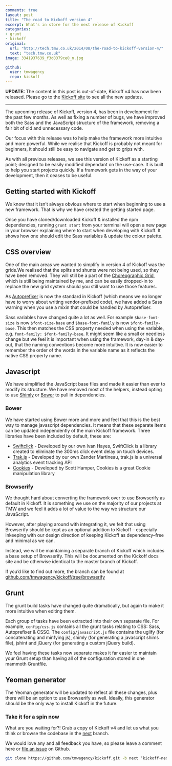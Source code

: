 ```yaml
---
comments: true
layout: post
title: "The road to Kickoff version 4"
excerpt: What's in store for the next release of Kickoff
categories:
- grunt
- kickoff
original:
  url: "http://tech.tmw.co.uk/2014/08/the-road-to-kickoff-version-4/"
  text: "tech.tmw.co.uk"
image: 3341937639_f3d8379ce0_n.jpg

github:
  user: tmwagency
  repo: kickoff
---
```

**UPDATE:** The content in this post is out-of-date, Kickoff v4 has now been released. Please go to the [Kickoff site](//tmwagency.github.io/kickoff) to see all the new updates.

---

The upcoming release of Kickoff, version 4, has been in development for the past few months. As well as fixing a number of bugs, we have improved both the Sass and the JavaScript structure of the framework, removing a fair bit of old and unnecessary code.

Our focus with this release was to help make the framework more intuitive and more powerful. While we realise that Kickoff is probably not meant for beginners, it should still be easy to navigate and get to grips with.

As with all previous releases, we see this version of Kickoff as a starting point; designed to be easily modified dependant on the use-case.  It is built to help you start projects quickly.  If a framework gets in the way of your development, then it ceases to be useful.

## Getting started with Kickoff
We know that it isn’t always obvious where to start when beginning to use a new framework.  That is why we have created the getting started page.

Once you have cloned/downloaded Kickoff & installed the npm dependencies, running `grunt start` from your terminal will open a new page in your browser explaining where to start when developing with Kickoff. It shows how one should edit the Sass variables & update the colour palette.

## CSS overview

One of the main areas we wanted to simplify in version 4 of Kickoff was the grids.We realised that the splits and shunts were not being used, so they have been removed. They will still be a part of the [Choreographic Grid](https://github.com/mrmartineau/Choreographic-Grid), which is still being maintained by me, and can be easily dropped-in to replace the new grid system should you still want to use those features.

As [Autoprefixer](https://github.com/nDmitry/grunt-autoprefixer) is now the standard in Kickoff (which means we no longer have to worry about writing vendor-prefixed code), we have added a Sass warning when you use a mixin that could be handled by Autoprefixer.

Sass variables have changed quite a lot as well. For example `$base-font-size` is now `$font-size-base` and `$base-font-family` is now `$font-family-base`. This then matches the CSS property needed when using the variable, e.g. `font-family: $font-family-base`. It might seem like a small or needless change but we feel it is important when using the framework, day-in & day-out, that the naming conventions become more intuitive. It is now easier to remember the order of the words in the variable name as it reflects the native CSS property name.

## Javascript
We have simplified the JavaScript base files and made it easier than ever to modify its structure. We have removed most of the helpers, instead opting to use [Shimly](https://github.com/nicbell/Shimly) or [Bower](http://bower.io) to pull in dependencies.

### Bower
We have started using Bower more and more and feel that this is the best way to manage javascript dependencies. It means that these separate items can be updated independently of the main Kickoff framework. Three libraries have been included by default, these are:

* [Swiftclick](https://github.com/tmwagency/swiftclick) - Developed by our own Ivan Hayes, SwiftClick is a library created to eliminate the 300ms click event delay on touch devices.
* [Trak.js](https://github.com/tmwagency/trak.js) - Developed by our own Zander Martineau, trak.js is a universal analytics event tracking API
* [Cookies](https://github.com/ScottHamper/Cookies/) - Developed by Scott Hamper, Cookies is a great Cookie manipulation library

### Browserify
We thought hard about converting the framework over to use Browserify as default in Kickoff.  It is something we use on the majority of our projects at TMW and we feel it adds a lot of value to the way we structure our JavaScript.

However, after playing around with integrating it, we felt that using Browserify should be kept as an optional addition to Kickoff – especially inkeeping with our design direction of keeping Kickoff as dependency–free and minimal as we can.

Instead, we will be maintaining a separate branch of Kickoff which includes a base setup of Browserify.  This will be documented on the Kickoff docs site and be otherwise identical to the master branch of Kickoff.

If you’d like to find out more, the branch can be found at [github.com/tmwagency/kickoff/tree/browserify](https://github.com/tmwagency/kickoff/tree/browserify)

## Grunt
The grunt build tasks have changed quite dramatically, but again to make it more intuitive when editing them.

Each group of tasks have been extracted into their own separate file. For example, `config/css.js` contains all the grunt tasks relating to CSS: Sass, Autoprefixer & CSSO. The `config/javascript.js` file contains the uglify (for concatenating and minfying js), shimly (for generating a javascript shims file), jshint and jQuery (for generating a custom jQuery build).

We feel having these tasks now separate makes it far easier to maintain your Grunt setup than having all of the configuration stored in one mammoth Gruntfile.

## Yeoman generator
The Yeoman generator will be updated to reflect all these changes, plus there will be an option to use Browserify as well. Ideally, this generator should be the only way to install Kickoff in the future.

### Take it for a spin now

What are you waiting for?! Grab a copy of Kickoff v4 and let us what you think or browse the codebase in the [next](https://github.com/tmwagency/kickoff/tree/next) branch.

We would love any and all feedback you have, so please leave a comment here or [file an issue](https://github.com/tmwagency/kickoff/issues/new) on Github.

```sh
git clone https://github.com/tmwagency/kickoff.git -b next ‘kickoff-next’
```
